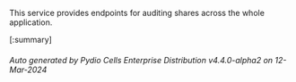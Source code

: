 






This service provides endpoints for auditing shares across the whole application.

[:summary]

###### Auto generated by Pydio Cells Enterprise Distribution v4.4.0-alpha2 on 12-Mar-2024
